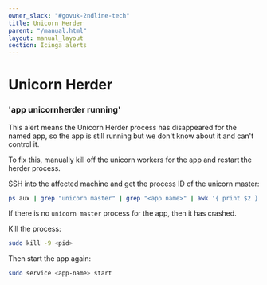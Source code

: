 ```yaml
---
owner_slack: "#govuk-2ndline-tech"
title: Unicorn Herder
parent: "/manual.html"
layout: manual_layout
section: Icinga alerts
---
```


# Unicorn Herder

### 'app unicornherder running'

This alert means the Unicorn Herder process has disappeared for the
named app, so the app is still running but we don't know about it and
can't control it.

To fix this, manually kill off the unicorn workers for the app and
restart the herder process.

SSH into the affected machine and get the process ID of the unicorn
master:

```bash
ps aux | grep "unicorn master" | grep "<app name>" | awk '{ print $2 }'
```

If there is no `unicorn master` process for the app, then it has
crashed.

Kill the process:

```bash
sudo kill -9 <pid>
```

Then start the app again:

```bash
sudo service <app-name> start
```
